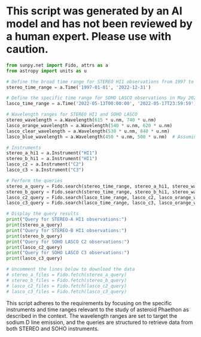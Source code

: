 # This script was generated by an AI model and has not been reviewed by a human expert. Please use with caution.

```python
from sunpy.net import Fido, attrs as a
from astropy import units as u

# Define the broad time range for STEREO HI1 observations from 1997 to 2022
stereo_time_range = a.Time('1997-01-01', '2022-12-31')

# Define the specific time range for SOHO LASCO observations in May 2022
lasco_time_range = a.Time('2022-05-13T00:00:00', '2022-05-17T23:59:59')

# Wavelength ranges for STEREO HI1 and SOHO LASCO
stereo_wavelength = a.Wavelength(615 * u.nm, 740 * u.nm)
lasco_orange_wavelength = a.Wavelength(540 * u.nm, 620 * u.nm)
lasco_clear_wavelength = a.Wavelength(530 * u.nm, 840 * u.nm)
lasco_blue_wavelength = a.Wavelength(450 * u.nm, 500 * u.nm)  # Assuming range for blue filter

# Instruments
stereo_a_hi1 = a.Instrument("HI1")
stereo_b_hi1 = a.Instrument("HI1")
lasco_c2 = a.Instrument("C2")
lasco_c3 = a.Instrument("C3")

# Perform the queries
stereo_a_query = Fido.search(stereo_time_range, stereo_a_hi1, stereo_wavelength)
stereo_b_query = Fido.search(stereo_time_range, stereo_b_hi1, stereo_wavelength)
lasco_c2_query = Fido.search(lasco_time_range, lasco_c2, lasco_orange_wavelength, lasco_clear_wavelength)
lasco_c3_query = Fido.search(lasco_time_range, lasco_c3, lasco_orange_wavelength, lasco_clear_wavelength, lasco_blue_wavelength)

# Display the query results
print("Query for STEREO-A HI1 observations:")
print(stereo_a_query)
print("Query for STEREO-B HI1 observations:")
print(stereo_b_query)
print("Query for SOHO LASCO C2 observations:")
print(lasco_c2_query)
print("Query for SOHO LASCO C3 observations:")
print(lasco_c3_query)

# Uncomment the lines below to download the data
# stereo_a_files = Fido.fetch(stereo_a_query)
# stereo_b_files = Fido.fetch(stereo_b_query)
# lasco_c2_files = Fido.fetch(lasco_c2_query)
# lasco_c3_files = Fido.fetch(lasco_c3_query)
```

This script adheres to the requirements by focusing on the specific instruments and time ranges relevant to the study of asteroid Phaethon as described in the context. The wavelength ranges are set to target the sodium D line emission, and the queries are structured to retrieve data from both STEREO and SOHO instruments.
